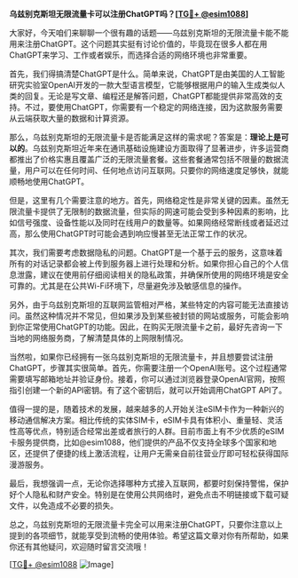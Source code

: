 **乌兹别克斯坦无限流量卡可以注册ChatGPT吗？[[TG💪+ @esim1088](https://t.me/s/esim1088)]**

大家好，今天咱们来聊聊一个很有趣的话题——乌兹别克斯坦的无限流量卡能不能用来注册ChatGPT。这个问题其实挺有讨论价值的，毕竟现在很多人都在用ChatGPT来学习、工作或者娱乐，而选择合适的网络环境也非常重要。

首先，我们得搞清楚ChatGPT是什么。简单来说，ChatGPT是由美国的人工智能研究实验室OpenAI开发的一款大型语言模型，它能够根据用户的输入生成类似人类的回复。无论是写文章、编程还是解答问题，ChatGPT都能提供非常高效的支持。不过，要使用ChatGPT，你需要有一个稳定的网络连接，因为这款服务需要从云端获取大量的数据和计算资源。

那么，乌兹别克斯坦的无限流量卡是否能满足这样的需求呢？答案是：**理论上是可以的**。乌兹别克斯坦近年来在通讯基础设施建设方面取得了显著进步，许多运营商都推出了价格实惠且覆盖广泛的无限流量套餐。这些套餐通常包括不限量的数据流量，用户可以在任何时间、任何地点访问互联网。只要你的网络速度足够快，就能顺畅地使用ChatGPT。

但是，这里有几个需要注意的地方。首先，网络稳定性是非常关键的因素。虽然无限流量卡提供了无限制的数据流量，但实际的网速可能会受到多种因素的影响，比如信号强度、设备性能以及同时在线用户的数量等。如果网络经常断线或者延迟过高，那么使用ChatGPT时可能会遇到响应慢甚至无法正常工作的状况。

其次，我们需要考虑数据隐私的问题。ChatGPT是一个基于云的服务，这意味着所有的对话记录都会被上传到服务器上进行处理和分析。如果你担心自己的个人信息泄露，建议在使用前仔细阅读相关的隐私政策，并确保所使用的网络环境是安全可靠的。尤其是在公共Wi-Fi环境下，尽量避免涉及敏感信息的操作。

另外，由于乌兹别克斯坦的互联网监管相对严格，某些特定的内容可能无法直接访问。虽然这种情况并不常见，但如果涉及到某些被封锁的网站或服务，可能会影响到你正常使用ChatGPT的功能。因此，在购买无限流量卡之前，最好先咨询一下当地的网络服务商，了解清楚具体的上网限制情况。

当然啦，如果你已经拥有一张乌兹别克斯坦的无限流量卡，并且想要尝试注册ChatGPT，步骤其实很简单。首先，你需要注册一个OpenAI账号。这个过程通常需要填写邮箱地址并验证身份。接着，你可以通过浏览器登录OpenAI官网，按照指引创建一个新的API密钥。有了这个密钥后，就可以开始调用ChatGPT API了。

值得一提的是，随着技术的发展，越来越多的人开始关注eSIM卡作为一种新兴的移动通信解决方案。相比传统的实体SIM卡，eSIM卡具有体积小、重量轻、灵活性高等优点，特别适合经常出差或者旅行的人群。目前市面上有不少优质的eSIM卡服务提供商，比如@esim1088，他们提供的产品不仅支持全球多个国家和地区，还提供了便捷的线上激活流程，让用户无需亲自前往营业厅即可轻松获得国际漫游服务。

最后，我想强调一点，无论你选择哪种方式接入互联网，都要时刻保持警惕，保护好个人隐私和财产安全。特别是在使用公共网络时，避免点击不明链接或下载可疑文件，以免造成不必要的损失。

总之，乌兹别克斯坦的无限流量卡完全可以用来注册ChatGPT，只要你注意以上提到的各项细节，就能享受到流畅的使用体验。希望这篇文章对你有所帮助，如果你还有其他疑问，欢迎随时留言交流哦！

[[TG💪+ @esim1088](https://t.me/s/esim1088) ![Image](https://i.postimg.cc/4NQfJmqS/Snipaste-2025-05-13-00-14-12.png)]